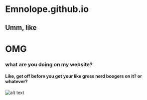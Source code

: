 # Emnolope.github.io
## Umm, like
# **OMG**
### **what are you doing on my website?**
#### Like, get off before you get your like gross nerd boogers on it? or **whatever**?
![alt text](https://i.ytimg.com/vi/sDKPtObKlcw/maxresdefault.jpg)
